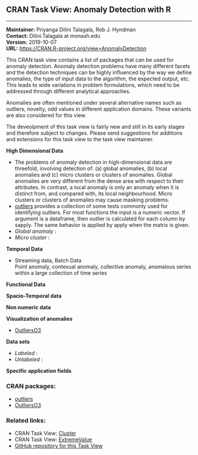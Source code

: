 ## CRAN Task View: Anomaly Detection with R

                                                                     
--------------- --------------------------------------------------   
**Maintainer:** Priyanga Dilini Talagala, Rob J. Hyndman             
**Contact:**    Dilini.Talagala at monash.edu                        
**Version:**    2019-10-07                                           
**URL:**        <https://CRAN.R-project.org/view=AnomalyDetection>   

<div>

This CRAN task view contains a list of packages that can be used for
anomaly detection. Anomaly detection problems have many different facets
and the detection techniques can be highly influenced by the way we
define anomalies, the type of input data to the algorithm, the expected
output, etc. This leads to wide variations in problem formulations,
which need to be addressed through different analytical approaches.

Anomalies are often mentioned under several alternative names such as
outliers, novelty, odd values in different application domains. These
variants are also considered for this view.

The deveolpment of this task view is fairly new and still in its early
stages and therefore subject to changes. Please send suggestions for
additions and extensions for this task view to the task view maintainer.

**High Dimensional Data**

  - The problems of anomaly detection in high-dimensional data are
    threefold, involving detection of: (a) global anomalies, (b) local
    anomalies and (c) micro clusters or clusters of anomalies. Global
    anomalies are very different from the dense area with respect to
    their attributes. In contrast, a local anomaly is only an anomaly
    when it is distinct from, and compared with, its local
    neighbourhood. Micro clusters or clusters of anomalies may cause
    masking problems.
  - [outliers](https://cran.r-project.org/package=outliers) provides a collection of
    some tests commonly used for identifying outliers. For most
    functions the input is a numeric vector. If argument is a dataframe,
    then outlier is calculated for each column by sapply. The same
    behavior is applied by apply when the matrix is given.
  - *Global anomaly* :
  - *Micro cluster* :

**Temporal Data**

  - Streaming data, Batch Data  
    Point anomaly, contexual anomaly, collective anomaly, anomalous
    series within a large collection of time series

**Functional Data**

**Spacio-Temporal data**

**Non numeric data**

**Visualization of anomalies**

  - [OutliersO3](https://cran.r-project.org/package=OutliersO3)

**Data sets**

  - *Labeled* :
  - *Unlabeled* :

**Specific application fields**

</div>

### CRAN packages:

  - [outliers](https://cran.r-project.org/package=outliers)
  - [OutliersO3](https://cran.r-project.org/package=OutliersO3)

### Related links:

  - CRAN Task View: [Cluster](Cluster.html)
  - CRAN Task View: [ExtremeValue](ExtremeValue.html)
  - [GitHub repository for this Task
    View](https://github.com/pridiltal/ctv-AnomalyDetection)
